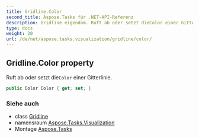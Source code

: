 ```yaml
---
title: Gridline.Color
second_title: Aspose.Tasks für .NET-API-Referenz
description: Gridline eigendom. Ruft ab oder setzt dieColor einer Gitterlinie.
type: docs
weight: 20
url: /de/net/aspose.tasks.visualization/gridline/color/
---
```

## Gridline.Color property

Ruft ab oder setzt die`Color` einer Gitterlinie.

```csharp
public Color Color { get; set; }
```

### Siehe auch

* class [Gridline](../)
* namensraum [Aspose.Tasks.Visualization](../../gridline/)
* Montage [Aspose.Tasks](../../../)


